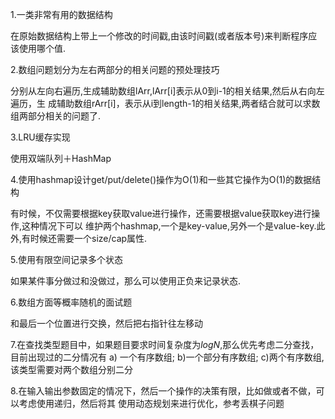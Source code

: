 1.一类非常有用的数据结构

在原始数据结构上带上一个修改的时间戳,由该时间戳(或者版本号)来判断程序应该使用哪个值.

2.数组问题划分为左右两部分的相关问题的预处理技巧

分别从左向右遍历,生成辅助数组lArr,lArr[i]表示从0到i-1的相关结果,然后从右向左遍历，生
成辅助数组rArr[i]，表示从i到length-1的相关结果,两者结合就可以求数组两部分相关的问题了. 

3.LRU缓存实现

使用双端队列＋HashMap

4.使用hashmap设计get/put/delete()操作为O(1)和一些其它操作为O(1)的数据结构

有时候，不仅需要根据key获取value进行操作，还需要根据value获取key进行操作,这种情况下可以
维护两个hashmap,一个是key-value,另外一个是value-key.此外,有时候还需要一个size/cap属性.

5.使用有限空间记录多个状态

如果某件事分做过和没做过，那么可以使用正负来记录状态.

6.数组方面等概率随机的面试题

和最后一个位置进行交换，然后把右指针往左移动

7.在查找类型题目中，如果题目要求时间复杂度为*logN*,那么优先考虑二分查找，目前出现过的二分情况有 
a) 一个有序数组; b)一个部分有序数组; c)两个有序数组,该类型需要对两个数组分别二分

8.在输入输出参数固定的情况下，然后一个操作的决策有限，比如做或者不做，可以考虑使用递归，然后将其
使用动态规划来进行优化，参考丢棋子问题